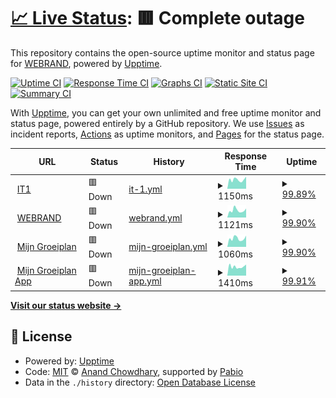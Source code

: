 # [📈 Live Status](https://webrandbe.github.io/upptime): <!--live status--> **🟥 Complete outage**

This repository contains the open-source uptime monitor and status page for [WEBRAND](https://webrandbe.github.io/upptime), powered by [Upptime](https://github.com/upptime/upptime).

[![Uptime CI](https://github.com/webrandbe/upptime/workflows/Uptime%20CI/badge.svg)](https://github.com/webrandbe/upptime/actions?query=workflow%3A%22Uptime+CI%22)
[![Response Time CI](https://github.com/webrandbe/upptime/workflows/Response%20Time%20CI/badge.svg)](https://github.com/webrandbe/upptime/actions?query=workflow%3A%22Response+Time+CI%22)
[![Graphs CI](https://github.com/webrandbe/upptime/workflows/Graphs%20CI/badge.svg)](https://github.com/webrandbe/upptime/actions?query=workflow%3A%22Graphs+CI%22)
[![Static Site CI](https://github.com/webrandbe/upptime/workflows/Static%20Site%20CI/badge.svg)](https://github.com/webrandbe/upptime/actions?query=workflow%3A%22Static+Site+CI%22)
[![Summary CI](https://github.com/webrandbe/upptime/workflows/Summary%20CI/badge.svg)](https://github.com/webrandbe/upptime/actions?query=workflow%3A%22Summary+CI%22)

With [Upptime](https://upptime.js.org), you can get your own unlimited and free uptime monitor and status page, powered entirely by a GitHub repository. We use [Issues](https://github.com/webrandbe/upptime/issues) as incident reports, [Actions](https://github.com/webrandbe/upptime/actions) as uptime monitors, and [Pages](https://webrandbe.github.io/upptime) for the status page.

<!--start: status pages-->
<!-- This summary is generated by Upptime (https://github.com/upptime/upptime) -->
<!-- Do not edit this manually, your changes will be overwritten -->
<!-- prettier-ignore -->
| URL | Status | History | Response Time | Uptime |
| --- | ------ | ------- | ------------- | ------ |
| <img alt="" src="https://icons.duckduckgo.com/ip3/www.it1.be.ico" height="13"> [IT1](https://www.it1.be) | 🟥 Down | [it-1.yml](https://github.com/webrandbe/upptime/commits/HEAD/history/it-1.yml) | <details><summary><img alt="Response time graph" src="./graphs/it-1/response-time-week.png" height="20"> 1150ms</summary><br><a href="https://webrandbe.github.io/upptime/history/it-1"><img alt="Response time 1217" src="https://img.shields.io/endpoint?url=https%3A%2F%2Fraw.githubusercontent.com%2Fwebrandbe%2Fupptime%2FHEAD%2Fapi%2Fit-1%2Fresponse-time.json"></a><br><a href="https://webrandbe.github.io/upptime/history/it-1"><img alt="24-hour response time 1538" src="https://img.shields.io/endpoint?url=https%3A%2F%2Fraw.githubusercontent.com%2Fwebrandbe%2Fupptime%2FHEAD%2Fapi%2Fit-1%2Fresponse-time-day.json"></a><br><a href="https://webrandbe.github.io/upptime/history/it-1"><img alt="7-day response time 1150" src="https://img.shields.io/endpoint?url=https%3A%2F%2Fraw.githubusercontent.com%2Fwebrandbe%2Fupptime%2FHEAD%2Fapi%2Fit-1%2Fresponse-time-week.json"></a><br><a href="https://webrandbe.github.io/upptime/history/it-1"><img alt="30-day response time 1408" src="https://img.shields.io/endpoint?url=https%3A%2F%2Fraw.githubusercontent.com%2Fwebrandbe%2Fupptime%2FHEAD%2Fapi%2Fit-1%2Fresponse-time-month.json"></a><br><a href="https://webrandbe.github.io/upptime/history/it-1"><img alt="1-year response time 1217" src="https://img.shields.io/endpoint?url=https%3A%2F%2Fraw.githubusercontent.com%2Fwebrandbe%2Fupptime%2FHEAD%2Fapi%2Fit-1%2Fresponse-time-year.json"></a></details> | <details><summary><a href="https://webrandbe.github.io/upptime/history/it-1">99.89%</a></summary><a href="https://webrandbe.github.io/upptime/history/it-1"><img alt="All-time uptime 99.96%" src="https://img.shields.io/endpoint?url=https%3A%2F%2Fraw.githubusercontent.com%2Fwebrandbe%2Fupptime%2FHEAD%2Fapi%2Fit-1%2Fuptime.json"></a><br><a href="https://webrandbe.github.io/upptime/history/it-1"><img alt="24-hour uptime 99.94%" src="https://img.shields.io/endpoint?url=https%3A%2F%2Fraw.githubusercontent.com%2Fwebrandbe%2Fupptime%2FHEAD%2Fapi%2Fit-1%2Fuptime-day.json"></a><br><a href="https://webrandbe.github.io/upptime/history/it-1"><img alt="7-day uptime 99.89%" src="https://img.shields.io/endpoint?url=https%3A%2F%2Fraw.githubusercontent.com%2Fwebrandbe%2Fupptime%2FHEAD%2Fapi%2Fit-1%2Fuptime-week.json"></a><br><a href="https://webrandbe.github.io/upptime/history/it-1"><img alt="30-day uptime 99.76%" src="https://img.shields.io/endpoint?url=https%3A%2F%2Fraw.githubusercontent.com%2Fwebrandbe%2Fupptime%2FHEAD%2Fapi%2Fit-1%2Fuptime-month.json"></a><br><a href="https://webrandbe.github.io/upptime/history/it-1"><img alt="1-year uptime 99.96%" src="https://img.shields.io/endpoint?url=https%3A%2F%2Fraw.githubusercontent.com%2Fwebrandbe%2Fupptime%2FHEAD%2Fapi%2Fit-1%2Fuptime-year.json"></a></details>
| <img alt="" src="https://icons.duckduckgo.com/ip3/www.webrand.be.ico" height="13"> [WEBRAND](https://www.webrand.be) | 🟥 Down | [webrand.yml](https://github.com/webrandbe/upptime/commits/HEAD/history/webrand.yml) | <details><summary><img alt="Response time graph" src="./graphs/webrand/response-time-week.png" height="20"> 1121ms</summary><br><a href="https://webrandbe.github.io/upptime/history/webrand"><img alt="Response time 1170" src="https://img.shields.io/endpoint?url=https%3A%2F%2Fraw.githubusercontent.com%2Fwebrandbe%2Fupptime%2FHEAD%2Fapi%2Fwebrand%2Fresponse-time.json"></a><br><a href="https://webrandbe.github.io/upptime/history/webrand"><img alt="24-hour response time 1407" src="https://img.shields.io/endpoint?url=https%3A%2F%2Fraw.githubusercontent.com%2Fwebrandbe%2Fupptime%2FHEAD%2Fapi%2Fwebrand%2Fresponse-time-day.json"></a><br><a href="https://webrandbe.github.io/upptime/history/webrand"><img alt="7-day response time 1121" src="https://img.shields.io/endpoint?url=https%3A%2F%2Fraw.githubusercontent.com%2Fwebrandbe%2Fupptime%2FHEAD%2Fapi%2Fwebrand%2Fresponse-time-week.json"></a><br><a href="https://webrandbe.github.io/upptime/history/webrand"><img alt="30-day response time 1133" src="https://img.shields.io/endpoint?url=https%3A%2F%2Fraw.githubusercontent.com%2Fwebrandbe%2Fupptime%2FHEAD%2Fapi%2Fwebrand%2Fresponse-time-month.json"></a><br><a href="https://webrandbe.github.io/upptime/history/webrand"><img alt="1-year response time 1170" src="https://img.shields.io/endpoint?url=https%3A%2F%2Fraw.githubusercontent.com%2Fwebrandbe%2Fupptime%2FHEAD%2Fapi%2Fwebrand%2Fresponse-time-year.json"></a></details> | <details><summary><a href="https://webrandbe.github.io/upptime/history/webrand">99.90%</a></summary><a href="https://webrandbe.github.io/upptime/history/webrand"><img alt="All-time uptime 99.96%" src="https://img.shields.io/endpoint?url=https%3A%2F%2Fraw.githubusercontent.com%2Fwebrandbe%2Fupptime%2FHEAD%2Fapi%2Fwebrand%2Fuptime.json"></a><br><a href="https://webrandbe.github.io/upptime/history/webrand"><img alt="24-hour uptime 99.96%" src="https://img.shields.io/endpoint?url=https%3A%2F%2Fraw.githubusercontent.com%2Fwebrandbe%2Fupptime%2FHEAD%2Fapi%2Fwebrand%2Fuptime-day.json"></a><br><a href="https://webrandbe.github.io/upptime/history/webrand"><img alt="7-day uptime 99.90%" src="https://img.shields.io/endpoint?url=https%3A%2F%2Fraw.githubusercontent.com%2Fwebrandbe%2Fupptime%2FHEAD%2Fapi%2Fwebrand%2Fuptime-week.json"></a><br><a href="https://webrandbe.github.io/upptime/history/webrand"><img alt="30-day uptime 99.77%" src="https://img.shields.io/endpoint?url=https%3A%2F%2Fraw.githubusercontent.com%2Fwebrandbe%2Fupptime%2FHEAD%2Fapi%2Fwebrand%2Fuptime-month.json"></a><br><a href="https://webrandbe.github.io/upptime/history/webrand"><img alt="1-year uptime 99.96%" src="https://img.shields.io/endpoint?url=https%3A%2F%2Fraw.githubusercontent.com%2Fwebrandbe%2Fupptime%2FHEAD%2Fapi%2Fwebrand%2Fuptime-year.json"></a></details>
| <img alt="" src="https://icons.duckduckgo.com/ip3/mijngroeiplan.be.ico" height="13"> [Mijn Groeiplan](https://mijngroeiplan.be/) | 🟥 Down | [mijn-groeiplan.yml](https://github.com/webrandbe/upptime/commits/HEAD/history/mijn-groeiplan.yml) | <details><summary><img alt="Response time graph" src="./graphs/mijn-groeiplan/response-time-week.png" height="20"> 1060ms</summary><br><a href="https://webrandbe.github.io/upptime/history/mijn-groeiplan"><img alt="Response time 1019" src="https://img.shields.io/endpoint?url=https%3A%2F%2Fraw.githubusercontent.com%2Fwebrandbe%2Fupptime%2FHEAD%2Fapi%2Fmijn-groeiplan%2Fresponse-time.json"></a><br><a href="https://webrandbe.github.io/upptime/history/mijn-groeiplan"><img alt="24-hour response time 1413" src="https://img.shields.io/endpoint?url=https%3A%2F%2Fraw.githubusercontent.com%2Fwebrandbe%2Fupptime%2FHEAD%2Fapi%2Fmijn-groeiplan%2Fresponse-time-day.json"></a><br><a href="https://webrandbe.github.io/upptime/history/mijn-groeiplan"><img alt="7-day response time 1060" src="https://img.shields.io/endpoint?url=https%3A%2F%2Fraw.githubusercontent.com%2Fwebrandbe%2Fupptime%2FHEAD%2Fapi%2Fmijn-groeiplan%2Fresponse-time-week.json"></a><br><a href="https://webrandbe.github.io/upptime/history/mijn-groeiplan"><img alt="30-day response time 1124" src="https://img.shields.io/endpoint?url=https%3A%2F%2Fraw.githubusercontent.com%2Fwebrandbe%2Fupptime%2FHEAD%2Fapi%2Fmijn-groeiplan%2Fresponse-time-month.json"></a><br><a href="https://webrandbe.github.io/upptime/history/mijn-groeiplan"><img alt="1-year response time 1019" src="https://img.shields.io/endpoint?url=https%3A%2F%2Fraw.githubusercontent.com%2Fwebrandbe%2Fupptime%2FHEAD%2Fapi%2Fmijn-groeiplan%2Fresponse-time-year.json"></a></details> | <details><summary><a href="https://webrandbe.github.io/upptime/history/mijn-groeiplan">99.90%</a></summary><a href="https://webrandbe.github.io/upptime/history/mijn-groeiplan"><img alt="All-time uptime 99.95%" src="https://img.shields.io/endpoint?url=https%3A%2F%2Fraw.githubusercontent.com%2Fwebrandbe%2Fupptime%2FHEAD%2Fapi%2Fmijn-groeiplan%2Fuptime.json"></a><br><a href="https://webrandbe.github.io/upptime/history/mijn-groeiplan"><img alt="24-hour uptime 99.97%" src="https://img.shields.io/endpoint?url=https%3A%2F%2Fraw.githubusercontent.com%2Fwebrandbe%2Fupptime%2FHEAD%2Fapi%2Fmijn-groeiplan%2Fuptime-day.json"></a><br><a href="https://webrandbe.github.io/upptime/history/mijn-groeiplan"><img alt="7-day uptime 99.90%" src="https://img.shields.io/endpoint?url=https%3A%2F%2Fraw.githubusercontent.com%2Fwebrandbe%2Fupptime%2FHEAD%2Fapi%2Fmijn-groeiplan%2Fuptime-week.json"></a><br><a href="https://webrandbe.github.io/upptime/history/mijn-groeiplan"><img alt="30-day uptime 99.77%" src="https://img.shields.io/endpoint?url=https%3A%2F%2Fraw.githubusercontent.com%2Fwebrandbe%2Fupptime%2FHEAD%2Fapi%2Fmijn-groeiplan%2Fuptime-month.json"></a><br><a href="https://webrandbe.github.io/upptime/history/mijn-groeiplan"><img alt="1-year uptime 99.95%" src="https://img.shields.io/endpoint?url=https%3A%2F%2Fraw.githubusercontent.com%2Fwebrandbe%2Fupptime%2FHEAD%2Fapi%2Fmijn-groeiplan%2Fuptime-year.json"></a></details>
| <img alt="" src="https://icons.duckduckgo.com/ip3/dashboard.mijngroeiplan.be.ico" height="13"> [Mijn Groeiplan App](https://dashboard.mijngroeiplan.be/) | 🟥 Down | [mijn-groeiplan-app.yml](https://github.com/webrandbe/upptime/commits/HEAD/history/mijn-groeiplan-app.yml) | <details><summary><img alt="Response time graph" src="./graphs/mijn-groeiplan-app/response-time-week.png" height="20"> 1410ms</summary><br><a href="https://webrandbe.github.io/upptime/history/mijn-groeiplan-app"><img alt="Response time 1742" src="https://img.shields.io/endpoint?url=https%3A%2F%2Fraw.githubusercontent.com%2Fwebrandbe%2Fupptime%2FHEAD%2Fapi%2Fmijn-groeiplan-app%2Fresponse-time.json"></a><br><a href="https://webrandbe.github.io/upptime/history/mijn-groeiplan-app"><img alt="24-hour response time 1745" src="https://img.shields.io/endpoint?url=https%3A%2F%2Fraw.githubusercontent.com%2Fwebrandbe%2Fupptime%2FHEAD%2Fapi%2Fmijn-groeiplan-app%2Fresponse-time-day.json"></a><br><a href="https://webrandbe.github.io/upptime/history/mijn-groeiplan-app"><img alt="7-day response time 1410" src="https://img.shields.io/endpoint?url=https%3A%2F%2Fraw.githubusercontent.com%2Fwebrandbe%2Fupptime%2FHEAD%2Fapi%2Fmijn-groeiplan-app%2Fresponse-time-week.json"></a><br><a href="https://webrandbe.github.io/upptime/history/mijn-groeiplan-app"><img alt="30-day response time 1407" src="https://img.shields.io/endpoint?url=https%3A%2F%2Fraw.githubusercontent.com%2Fwebrandbe%2Fupptime%2FHEAD%2Fapi%2Fmijn-groeiplan-app%2Fresponse-time-month.json"></a><br><a href="https://webrandbe.github.io/upptime/history/mijn-groeiplan-app"><img alt="1-year response time 1742" src="https://img.shields.io/endpoint?url=https%3A%2F%2Fraw.githubusercontent.com%2Fwebrandbe%2Fupptime%2FHEAD%2Fapi%2Fmijn-groeiplan-app%2Fresponse-time-year.json"></a></details> | <details><summary><a href="https://webrandbe.github.io/upptime/history/mijn-groeiplan-app">99.91%</a></summary><a href="https://webrandbe.github.io/upptime/history/mijn-groeiplan-app"><img alt="All-time uptime 99.94%" src="https://img.shields.io/endpoint?url=https%3A%2F%2Fraw.githubusercontent.com%2Fwebrandbe%2Fupptime%2FHEAD%2Fapi%2Fmijn-groeiplan-app%2Fuptime.json"></a><br><a href="https://webrandbe.github.io/upptime/history/mijn-groeiplan-app"><img alt="24-hour uptime 99.99%" src="https://img.shields.io/endpoint?url=https%3A%2F%2Fraw.githubusercontent.com%2Fwebrandbe%2Fupptime%2FHEAD%2Fapi%2Fmijn-groeiplan-app%2Fuptime-day.json"></a><br><a href="https://webrandbe.github.io/upptime/history/mijn-groeiplan-app"><img alt="7-day uptime 99.91%" src="https://img.shields.io/endpoint?url=https%3A%2F%2Fraw.githubusercontent.com%2Fwebrandbe%2Fupptime%2FHEAD%2Fapi%2Fmijn-groeiplan-app%2Fuptime-week.json"></a><br><a href="https://webrandbe.github.io/upptime/history/mijn-groeiplan-app"><img alt="30-day uptime 99.81%" src="https://img.shields.io/endpoint?url=https%3A%2F%2Fraw.githubusercontent.com%2Fwebrandbe%2Fupptime%2FHEAD%2Fapi%2Fmijn-groeiplan-app%2Fuptime-month.json"></a><br><a href="https://webrandbe.github.io/upptime/history/mijn-groeiplan-app"><img alt="1-year uptime 99.94%" src="https://img.shields.io/endpoint?url=https%3A%2F%2Fraw.githubusercontent.com%2Fwebrandbe%2Fupptime%2FHEAD%2Fapi%2Fmijn-groeiplan-app%2Fuptime-year.json"></a></details>

<!--end: status pages-->

[**Visit our status website →**](https://webrandbe.github.io/upptime)

## 📄 License

- Powered by: [Upptime](https://github.com/upptime/upptime)
- Code: [MIT](./LICENSE) © [Anand Chowdhary](https://anandchowdhary.com), supported by [Pabio](https://pabio.com)
- Data in the `./history` directory: [Open Database License](https://opendatacommons.org/licenses/odbl/1-0/)

